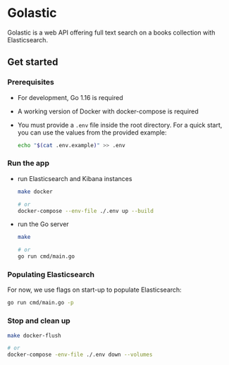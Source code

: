 # Golastic

Golastic is a web API offering full text search on a books collection with Elasticsearch.

## Get started

### Prerequisites

- For development, Go 1.16 is required
- A working version of Docker with docker-compose is required
- You must provide a `.env` file inside the root directory.
  For a quick start, you can use the values from the provided example:

  ```sh
  echo "$(cat .env.example)" >> .env
  ```

### Run the app

- run Elasticsearch and Kibana instances

  ```sh
  make docker

  # or
  docker-compose --env-file ./.env up --build
  ```

- run the Go server

  ```sh
  make

  # or
  go run cmd/main.go
  ```

### Populating Elasticsearch

For now, we use flags on start-up to populate Elasticsearch:

```sh
go run cmd/main.go -p
```

### Stop and clean up

```sh
make docker-flush

# or
docker-compose -env-file ./.env down --volumes
```
